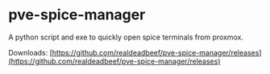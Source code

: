 # pve-spice-manager
 A python script and exe to quickly open spice terminals from proxmox.
 
 Downloads: [https://github.com/realdeadbeef/pve-spice-manager/releases](https://github.com/realdeadbeef/pve-spice-manager/releases)
